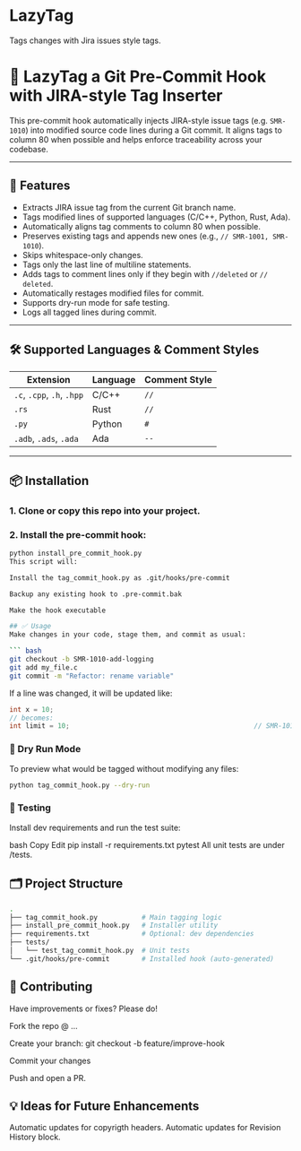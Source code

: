 # LazyTag
 Tags changes with Jira issues style tags. 

# 🔖 LazyTag a Git Pre-Commit Hook with JIRA-style Tag Inserter

This pre-commit hook automatically injects JIRA-style issue tags (e.g. `SMR-1010`) into modified source code lines during a Git commit. It aligns tags to column 80 when possible and helps enforce traceability across your codebase.

---

## 🚀 Features

- Extracts JIRA issue tag from the current Git branch name.
- Tags modified lines of supported languages (C/C++, Python, Rust, Ada).
- Automatically aligns tag comments to column 80 when possible.
- Preserves existing tags and appends new ones (e.g., `// SMR-1001, SMR-1010`).
- Skips whitespace-only changes.
- Tags only the last line of multiline statements.
- Adds tags to comment lines only if they begin with `//deleted` or `// deleted`.
- Automatically restages modified files for commit.
- Supports dry-run mode for safe testing.
- Logs all tagged lines during commit.

---

## 🛠️ Supported Languages & Comment Styles

| Extension | Language | Comment Style |
|-----------|----------|----------------|
| `.c`, `.cpp`, `.h`, `.hpp` | C/C++ | `//` |
| `.rs` | Rust | `//` |
| `.py` | Python | `#` |
| `.adb`, `.ads`, `.ada` | Ada | `--` |

---

## 📦 Installation

### 1. Clone or copy this repo into your project.

### 2. Install the pre-commit hook:

```bash
python install_pre_commit_hook.py
This script will:

Install the tag_commit_hook.py as .git/hooks/pre-commit

Backup any existing hook to .pre-commit.bak

Make the hook executable

## ✅ Usage
Make changes in your code, stage them, and commit as usual:

``` bash
git checkout -b SMR-1010-add-logging
git add my_file.c
git commit -m "Refactor: rename variable"
```
If a line was changed, it will be updated like:

``` c
int x = 10;
// becomes:
int limit = 10;                                              // SMR-1010
```

### 🧪 Dry Run Mode
To preview what would be tagged without modifying any files:

``` bash
python tag_commit_hook.py --dry-run
```
### 🧪 Testing
Install dev requirements and run the test suite:

bash
Copy
Edit
pip install -r requirements.txt
pytest
All unit tests are under /tests.

## 🗂 Project Structure
``` bash
.
├── tag_commit_hook.py           # Main tagging logic
├── install_pre_commit_hook.py   # Installer utility
├── requirements.txt             # Optional: dev dependencies
├── tests/
│   └── test_tag_commit_hook.py  # Unit tests
└── .git/hooks/pre-commit        # Installed hook (auto-generated)
```

## 👥 Contributing

Have improvements or fixes? Please do!

Fork the repo @ ...

Create your branch: git checkout -b feature/improve-hook

Commit your changes

Push and open a PR. 

## 💡 Ideas for Future Enhancements

Automatic updates for copyrigth headers.
Automatic updates for Revision History block.